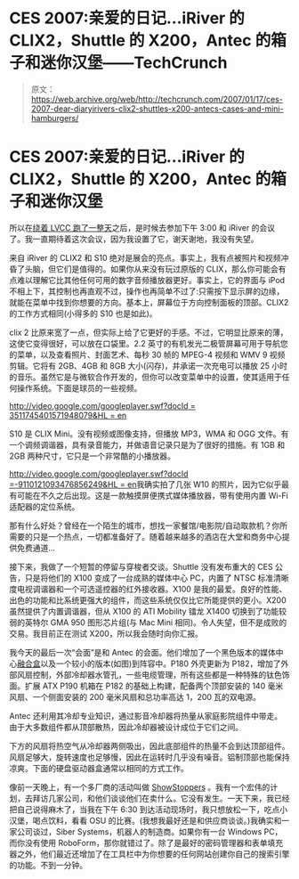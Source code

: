 # CES 2007:亲爱的日记…iRiver 的 CLIX2，Shuttle 的 X200，Antec 的箱子和迷你汉堡——TechCrunch

> 原文：<https://web.archive.org/web/http://techcrunch.com/2007/01/17/ces-2007-dear-diaryirivers-clix2-shuttles-x200-antecs-cases-and-mini-hamburgers/>

# CES 2007:亲爱的日记…iRiver 的 CLIX2，Shuttle 的 X200，Antec 的箱子和迷你汉堡

所以在[绕着 LVCC 跑了一整天](https://web.archive.org/web/20201204145443/http://crunchgear.com/2007/01/16/ces-2007-dear-diaryseagates-hard-drives-ipod-accessories-galore-and-exhaustion/)之后，是时候去参加下午 3:00 和 iRiver 的会议了。我一直期待着这次会议，因为我设置了它，谢天谢地，我没有失望。

 来自 iRiver 的 CLIX2 和 S10 绝对是展会的亮点。事实上，我有点被照片和视频冲昏了头脑，但它们是值得的。如果你从来没有玩过原版的 CLIX，那么你可能会有点难以理解它比其他任何可用的数字音频播放器更好。事实上，它的界面与 iPod 不相上下，其控制也再直观不过，操作也再简单不过了:只需按下显示屏的边缘，就能在菜单中找到你想要的方向。基本上，屏幕位于方向控制面板的顶部。CLIX2 的工作方式相同(小得多的 S10 也是如此)。

clix 2 比原来宽了一点，但实际上给了它更好的手感。不过，它明显比原来的薄，这使它变得很好，可以放在口袋里。2.2 英寸的有机发光二极管屏幕可用于导航您的菜单，以及查看照片、封面艺术、每秒 30 帧的 MPEG-4 视频和 WMV 9 视频剪辑。它将有 2GB、4GB 和 8GB 大小(闪存)，并承诺一次充电可以播放 25 小时的音乐。虽然它是与微软合作开发的，但你可以改变菜单中的设置，使其适用于任何操作系统。下面是球员的一些视频。

[http://video.google.com/googleplayer.swf?docId = 3511745401571948079&HL = en](https://web.archive.org/web/20201204145443/http://video.google.com/googleplayer.swf?docId=3511745401571948079&hl=en)

S10 是 CLIX Mini。没有视频或图像支持，但播放 MP3，WMA 和 OGG 文件。有一个调频调谐器，具有录音能力，并做语音记录只是为了很好的措施。有 1GB 和 2GB 两种尺寸，它只是一个非常酷的小播放器。

[http://video.google.com/googleplayer.swf?docId =-9110121093476856249&HL = en](https://web.archive.org/web/20201204145443/http://video.google.com/googleplayer.swf?docId=-9110121093476856249&hl=en)我确实拍了几张 W10 的照片，因为它似乎最有可能在不久之后出现。这是一款触摸屏便携式媒体播放器，带有使用内置 Wi-Fi 适配器的定位系统。

那有什么好处？曾经在一个陌生的城市，想找一家餐馆/电影院/自动取款机？你所需要的只是一个热点，一切都准备好了。随着越来越多的酒店在大堂和商务中心提供免费通道…

接下来，我做了一个短暂的停留与穿梭者交谈。Shuttle 没有发布重大的 CES 公告，只是将他们的 X100 变成了一台成熟的媒体中心 PC，内置了 NTSC 标准清晰度电视调谐器和一个可选遥控器的红外接收器。X100 是我的最爱。良好的性能、出色的功能和比系统更强大的组件，而这些系统仅仅比它所能提供的更小。X200 虽然提供了内置调谐器，但从 X100 的 ATI Mobility 镭龙 X1400 切换到了功能较弱的英特尔 GMA 950 图形芯片组(与 Mac Mini 相同)。令人失望，但不是成败的交易。我目前正在测试 X200，所以我会随时向你汇报。

我今天的最后一次“会面”是和 Antec 的会面。他们增加了一个黑色版本的媒体中心[融合盒](https://web.archive.org/web/20201204145443/http://www.antec.com/us/productDetails.php?ProdID=15738)以及一个较小的版本(如图)到阵容中。P180 外壳更新为 P182，增加了外部风扇控制，外部冷却器水管孔，一些电缆管理，所有这些都是一种特殊的钛色饰面。扩展 ATX P190 机箱在 P182 的基础上构建，配备两个顶部安装的 140 毫米风扇、一个侧面安装的 200 毫米风扇和总功率高达 1，200 瓦的双电源。

Antec 还利用其冷却专业知识，通过影音冷却器将热量从家庭影院组件中带走。由于大多数组件都从顶部散热，因此冷却器被设计成位于它们之间。

下方的风扇将热空气从冷却器两侧吸出，因此底部组件的热量不会到达顶部组件。风扇足够大，旋转速度也足够慢，因此在运转时几乎没有噪音。铝制顶部也能保持凉爽。下面的硬盘驱动器盒通常以相同的方式工作。

像前一天晚上，有一个多厂商的活动叫做 [ShowStoppers](https://web.archive.org/web/20201204145443/http://www.showstoppers.com/) 。我有一个宏伟的计划，去拜访几家公司，和他们谈谈他们在卖什么。它没有发生。一天下来，我已经把自己说得麻木了，当我在下午 6:30 到达活动现场时，我只想放松一下，吃点小汉堡，喝点饮料，看看 OSU 的比赛。(我想我最好还是和供应商谈谈。)我确实和一家公司谈过，Siber Systems，机器人的制造商。如果你有一台 Windows PC，而你没有使用 RoboForm，那你就错过了。除了是最好的密码管理器和表单填充器之外，他们最近还增加了在工具栏中为你想要的任何网站创建你自己的搜索引擎的功能。不到一分钟。